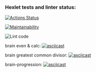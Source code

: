 ### Hexlet tests and linter status:

[![Actions Status](https://github.com/Alayzcer/backend-project-lvl1/workflows/hexlet-check/badge.svg)](https://github.com/Alayzcer/backend-project-lvl1/actions)

[![Maintainability](https://api.codeclimate.com/v1/badges/a99a88d28ad37a79dbf6/maintainability)](https://codeclimate.com/github/codeclimate/codeclimate/maintainability)

![Lint code](https://github.com/Alayzcer/backend-project-lvl1/actions/workflows/lint-sources.yml/badge.svg)

brain even & calc:
[![asciicast](https://asciinema.org/a/404222.svg)](https://asciinema.org/a/404222)

brain greatest common divisor:
[![asciicast](https://asciinema.org/a/404230.svg)](https://asciinema.org/a/404230)

brain-progression:
[![asciicast](https://asciinema.org/a/404235.svg)](https://asciinema.org/a/404235)
